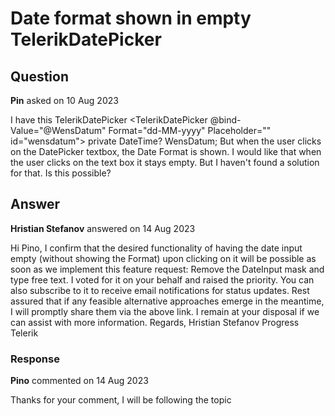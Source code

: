 # Date format shown in empty TelerikDatePicker

## Question

**Pin** asked on 10 Aug 2023

I have this TelerikDatePicker <TelerikDatePicker @bind-Value="@WensDatum" Format="dd-MM-yyyy" Placeholder="" id="wensdatum"></TelerikDatePicker> private DateTime? WensDatum; But when the user clicks on the DatePicker textbox, the Date Format is shown. I would like that when the user clicks on the text box it stays empty. But I haven't found a solution for that. Is this possible?

## Answer

**Hristian Stefanov** answered on 14 Aug 2023

Hi Pino, I confirm that the desired functionality of having the date input empty (without showing the Format) upon clicking on it will be possible as soon as we implement this feature request: Remove the DateInput mask and type free text. I voted for it on your behalf and raised the priority. You can also subscribe to it to receive email notifications for status updates. Rest assured that if any feasible alternative approaches emerge in the meantime, I will promptly share them via the above link. I remain at your disposal if we can assist with more information. Regards, Hristian Stefanov Progress Telerik

### Response

**Pino** commented on 14 Aug 2023

Thanks for your comment, I will be following the topic

